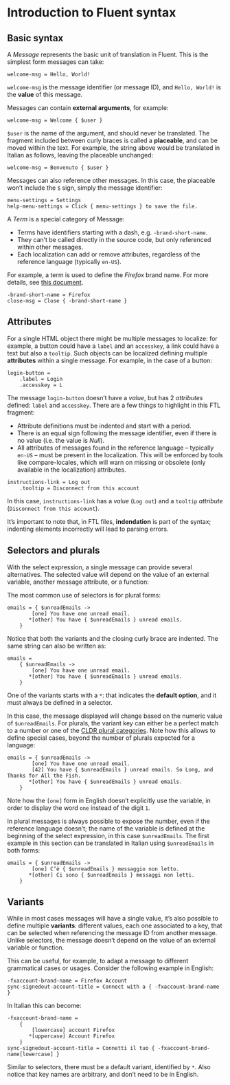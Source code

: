 # Introduction to Fluent syntax

<!-- toc -->

## Basic syntax

A *Message* represents the basic unit of translation in Fluent. This is the simplest form messages can take:

```PROPERTIES
welcome-msg = Hello, World!
```

`welcome-msg` is the message identifier (or message ID), and `Hello, World!` is the **value** of this message.

Messages can contain **external arguments**, for example:

```PROPERTIES
welcome-msg = Welcome { $user }
```

`$user` is the name of the argument, and should never be translated. The fragment included between curly braces is called a **placeable**, and can be moved within the text. For example, the string above would be translated in Italian as follows, leaving the placeable unchanged:

```PROPERTIES
welcome-msg = Benvenuto { $user }
```

Messages can also reference other messages. In this case, the placeable won’t include the `$` sign, simply the message identifier:

```PROPERTIES
menu-settings = Settings
help-menu-settings = Click { menu-settings } to save the file.
```

A *Term* is a special category of Message:
* Terms have identifiers starting with a dash, e.g. `-brand-short-name`.
* They can’t be called directly in the source code, but only referenced within other messages.
* Each localization can add or remove attributes, regardless of the reference language (typically `en-US`).

For example, a term is used to define the *Firefox* brand name. For more details, see [this document](brand_names.md).

```PROPERTIES
-brand-short-name = Firefox
close-msg = Close { -brand-short-name }
```

## Attributes

For a single HTML object there might be multiple messages to localize: for example, a button could have a `label` and an `accesskey`, a link could have a text but also a `tooltip`. Such objects can be localized defining multiple **attributes** within a single message. For example, in the case of a button:

```PROPERTIES
login-button =
    .label = Login
    .accesskey = L
```

The message `login-button` doesn’t have a *value*, but has 2 *attributes* defined: `label` and `accesskey`. There are a few things to highlight in this FTL fragment:
* Attribute definitions must be indented and start with a period.
* There is an equal sign following the message identifier, even if there is no value (i.e. the value is *Null*).
* All attributes of messages found in the reference language – typically `en-US` – must be present in the localization. This will be enforced by tools like compare-locales, which will warn on missing or obsolete (only available in the localization) attributes.

```PROPERTIES
instructions-link = Log out
    .tooltip = Disconnect from this account
```

In this case, `instructions-link` has a *value* (`Log out`) and a `tooltip` *attribute* (`Disconnect from this account`).

It’s important to note that, in FTL files, **indendation** is part of the syntax; indenting elements incorrectly will lead to parsing errors.

## Selectors and plurals

With the select expression, a single message can provide several alternatives. The selected value will depend on the value of an external variable, another message attribute, or a function:

The most common use of selectors is for plural forms:

```PROPERTIES
emails = { $unreadEmails ->
        [one] You have one unread email.
       *[other] You have { $unreadEmails } unread emails.
    }
```

Notice that both the variants and the closing curly brace are indented. The same string can also be written as:

```PROPERTIES
emails =
    { $unreadEmails ->
        [one] You have one unread email.
       *[other] You have { $unreadEmails } unread emails.
    }
```

One of the variants starts with a `*`: that indicates the **default option**, and it must always be defined in a selector.

In this case, the message displayed will change based on the numeric value of `$unreadEmails`. For plurals, the variant key can either be a perfect match to a number or one of the [CLDR plural categories](http://www.unicode.org/cldr/charts/30/supplemental/language_plural_rules.html). Note how this allows to define special cases, beyond the number of plurals expected for a language:

```PROPERTIES
emails = { $unreadEmails ->
        [one] You have one unread email.
        [42] You have { $unreadEmails } unread emails. So Long, and Thanks for All the Fish.
       *[other] You have { $unreadEmails } unread emails.
    }
```

Note how the `[one]` form in English doesn’t explicitly use the variable, in order to display the word `one` instead of the digit `1`.

In plural messages is always possible to expose the number, even if the reference language doesn’t; the name of the variable is defined at the beginning of the select expression, in this case `$unreadEmails`. The first example in this section can be translated in Italian using `$unreadEmails` in both forms:

```PROPERTIES
emails = { $unreadEmails ->
        [one] C’è { $unreadEmails } messaggio non letto.
       *[other] Ci sono { $unreadEmails } messaggi non letti.
    }
```

## Variants

While in most cases messages will have a single value, it’s also possible to define multiple **variants**: different values, each one associated to a key, that can be selected when referencing the message ID from another message. Unlike selectors, the message doesn’t depend on the value of an external variable or function.

This can be useful, for example, to adapt a message to different grammatical cases or usages. Consider the following example in English:

```PROPERTIES
-fxaccount-brand-name = Firefox Account
sync-signedout-account-title = Connect with a { -fxaccount-brand-name }
```

In Italian this can become:

```PROPERTIES
-fxaccount-brand-name =
    {
        [lowercase] account Firefox
       *[uppercase] Account Firefox
    }
sync-signedout-account-title = Connetti il tuo { -fxaccount-brand-name[lowercase] }
```

Similar to selectors, there must be a default variant, identified by `*`. Also notice that key names are arbitrary, and don’t need to be in English.
